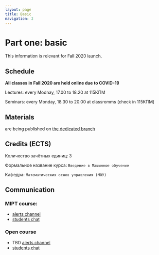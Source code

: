 ```yaml
---
layout: page
title: Basic
navigation: 2
---
```


# Part one: basic
This information is relevant for Fall 2020 launch.
## Schedule

**All classes in Fall 2020 are held online due to COVID-19**

Lectures: every Modnay, 17.00 to 18.20 at 115КПМ

Seminars: every Monday, 18.30 to 20.00 at classromms (check in 115КПМ)

## Materials

are being published on [the dedicated branch](https://github.com/girafe-ai/ml-mipt/tree/basic_f20)

## Credits (ECTS)

Количество зачётных единиц: 3

Формальное название курса: `Введение в Машинное обучение`

Кафедра: `Математических основ управления (МОУ)`

## Communication

### MIPT course:
* [alerts channel](https://t.me/joinchat/AAAAAFDGw7VYgNwZECx0mw)
* [students chat](https://t.me/joinchat/Ak0SzkbLV6rLMA211xGeRg)

### Open course
* TBD [alerts channel]()
* [students chat](https://t.me/joinchat/Ak0Szhjs_V0j7aNgQoMTVg)

